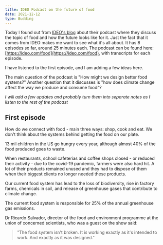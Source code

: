 ```yaml
---
title: IDEO Podcast on the future of food
date: 2021-12-12
type: Budding
---
```


Today I found out from [IDEO's blog](https://www.ideo.com/blog/ideos-new-podcast-asks-food-world-visionaries-about-the-future-they-want-to-see) about their podcast where they discuss the topic of food and how the future looks like for it. Just the fact that it comes from IDEO makes me want to see what it's all about. It has 8 episodes so far, around 25 minutes each. The podcast can be found here: [https://ideo.com/food](https://ideo.com/food), with transcripts for each episode.

I have listened to the first episode, and I am adding a few ideas here.

The main question of the podcast is "How might we design better food systems?" Another question that it discusses is "how does climate change affect the way we produce and consume food"?

*I will add a few updates and probably turn them into separate notes as I listen to the rest of the podcast*

## First episode

How do we connect with food - main three ways: shop, cook and eat. We don't think about the systems behind getting the food on our plate.

13 mil children in the US go hungry every year, although almost 40% of the food produced goes to waste.

When restaurants, school cafeterias and coffee shops closed - or reduced their activity - due to the covid-19 pandemic, farmers were also hard hit. A lot of their products remained unused and they had to dispose of them when their biggest clients no longer needed these products.

Our current food system has lead to the loss of biodiversity, rise in factory farms, chemicals in soil, and release of greenhouse gases that contribute to climate change.

The current food system is responsible for 25% of the annual greenhouse gas emissions.

Dr Ricardo Salvador, director of the food and environment programme at the union of concerned scientists, who was a guest on the show said:

> "The food system isn't broken. It is working exactly as it's intended to work. And exactly as it was designed."
